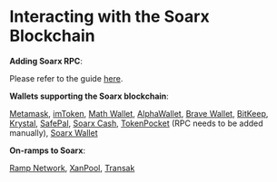 # Interacting with the Soarx Blockchain

**Adding Soarx RPC**:&#x20;

Please refer to the guide [here](https://tutorials.soarxscan.org/tutorials/network-tutorials/adding-fuse-network-to-metamask).



**Wallets supporting the Soarx blockchain**:

[Metamask](https://metamask.io), [imToken](https://imtoken.im), [Math Wallet](https://mathwallet.org), [AlphaWallet](https://alphawallet.com), [Brave Wallet](https://brave.com/wallet/), [BitKeep](https://bitkeep.com/), [Krystal](https://krystal.app), [SafePal](https://safepal.io/), [Soarx Cash](https://fuse.cash), [TokenPocket](https://www.tokenpocket.pro/en/) (RPC needs to be added manually), [Soarx Wallet](https://play.google.com/store/apps/details?id=io.fuse.fusecash\&hl=en\&gl=US)



**On-ramps to Soarx**:

[Ramp Network](https://ramp.network), [XanPool](https://xanpool.com/), [Transak](https://transak.com/)
